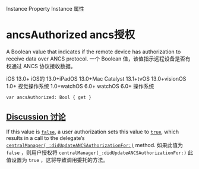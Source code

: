Instance Property Instance 属性

# ancsAuthorized ancs授权

A Boolean value that indicates if the remote device has authorization to receive data over ANCS protocol.
一个 Boolean 值，该值指示远程设备是否有权通过 ANCS 协议接收数据。

iOS 13.0+ iOS的 13.0+iPadOS 13.0+Mac Catalyst 13.1+tvOS 13.0+visionOS 1.0+ 视觉操作系统 1.0+watchOS 6.0+ watchOS 6.0+ 操作系统

```
var ancsAuthorized: Bool { get }
```



## [Discussion 讨论](https://developer.apple.com/documentation/corebluetooth/cbperipheral/ancsauthorized#Discussion)

If this value is [`false`](https://developer.apple.com/documentation/swift/false), a user authorization sets this value to [`true`](https://developer.apple.com/documentation/swift/true), which results in a call to the delegate’s [`centralManager(_:didUpdateANCSAuthorizationFor:)`](https://developer.apple.com/documentation/corebluetooth/cbcentralmanagerdelegate/centralmanager(_:didupdateancsauthorizationfor:)) method.
如果此值为 `false` ，则用户授权将 `centralManager(_:didUpdateANCSAuthorizationFor:)` 此值设置为 `true` ，这将导致调用委托的方法。
